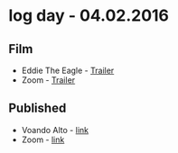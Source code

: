 # log day - 04.02.2016

## Film

- Eddie The Eagle - [Trailer](https://www.youtube.com/watch?v=FNg0-IQIjRQ)
- Zoom - [Trailer](https://www.youtube.com/watch?v=3sDwt7yB-zI)


## Published

- Voando Alto - [link](http://imhomovies.com.br/opinions/em-cartaz/eddie-the-eagle/)
- Zoom - [link](http://imhomovies.com.br/opinions/em-cartaz/zoom/)
